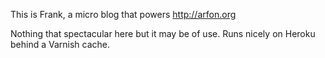 This is Frank, a micro blog that powers http://arfon.org

Nothing that spectacular here but it may be of use. Runs nicely on Heroku behind a Varnish cache.